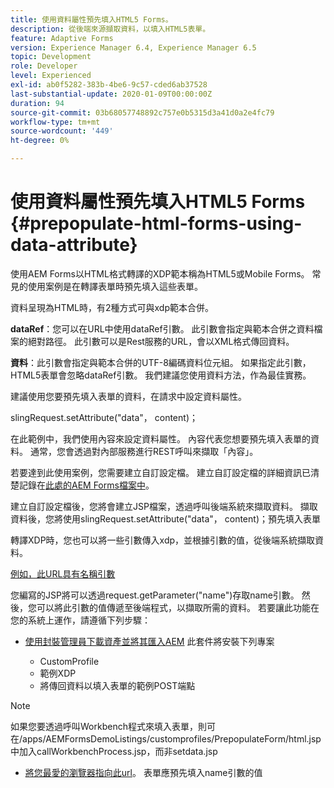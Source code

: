 ```yaml
---
title: 使用資料屬性預先填入HTML5 Forms。
description: 從後端來源擷取資料，以填入HTML5表單。
feature: Adaptive Forms
version: Experience Manager 6.4, Experience Manager 6.5
topic: Development
role: Developer
level: Experienced
exl-id: ab0f5282-383b-4be6-9c57-cded6ab37528
last-substantial-update: 2020-01-09T00:00:00Z
duration: 94
source-git-commit: 03b68057748892c757e0b5315d3a41d0a2e4fc79
workflow-type: tm+mt
source-wordcount: '449'
ht-degree: 0%

---
```


# 使用資料屬性預先填入HTML5 Forms {#prepopulate-html-forms-using-data-attribute}


使用AEM Forms以HTML格式轉譯的XDP範本稱為HTML5或Mobile Forms。 常見的使用案例是在轉譯表單時預先填入這些表單。

資料呈現為HTML時，有2種方式可與xdp範本合併。

**dataRef**：您可以在URL中使用dataRef引數。 此引數會指定與範本合併之資料檔案的絕對路徑。 此引數可以是Rest服務的URL，會以XML格式傳回資料。

**資料**：此引數會指定與範本合併的UTF-8編碼資料位元組。 如果指定此引數，HTML5表單會忽略dataRef引數。 我們建議您使用資料方法，作為最佳實務。

建議使用您要預先填入表單的資料，在請求中設定資料屬性。

slingRequest.setAttribute(&quot;data&quot;， content)；

在此範例中，我們使用內容來設定資料屬性。 內容代表您想要預先填入表單的資料。 通常，您會透過對內部服務進行REST呼叫來擷取「內容」。

若要達到此使用案例，您需要建立自訂設定檔。 建立自訂設定檔的詳細資訊已清楚記錄在[此處的AEM Forms檔案中](https://helpx.adobe.com/tw/aem-forms/6/html5-forms/custom-profile.html)。

建立自訂設定檔後，您將會建立JSP檔案，透過呼叫後端系統來擷取資料。 擷取資料後，您將使用slingRequest.setAttribute(&quot;data&quot;， content)；預先填入表單

轉譯XDP時，您也可以將一些引數傳入xdp，並根據引數的值，從後端系統擷取資料。

[例如，此URL具有名稱引數](http://localhost:4502/content/dam/formsanddocuments/PrepopulateMobileForm.xdp/jcr:content?name=john)

您編寫的JSP將可以透過request.getParameter(&quot;name&quot;)存取name引數。 然後，您可以將此引數的值傳遞至後端程式，以擷取所需的資料。
若要讓此功能在您的系統上運作，請遵循下列步驟：

* [使用封裝管理員下載資產並將其匯入AEM](assets/prepopulatemobileform.zip)
此套件將安裝下列專案

   * CustomProfile
   * 範例XDP
   * 將傳回資料以填入表單的範例POST端點

>[!NOTE]
>
>如果您要透過呼叫Workbench程式來填入表單，則可在/apps/AEMFormsDemoListings/customprofiles/PrepopulateForm/html.jsp中加入callWorkbenchProcess.jsp，而非setdata.jsp

* [將您最愛的瀏覽器指向此url](http://localhost:4502/content/dam/formsanddocuments/PrepopulateMobileForm.xdp/jcr:content?name=Adobe%20Systems)。 表單應預先填入name引數的值
